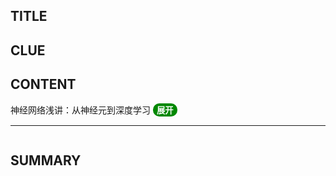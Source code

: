 ## TITLE
## CLUE
## CONTENT
神经网络浅讲：从神经元到深度学习
<button onclick="javascript:var height=(window.innerHeight-98)+'px';var a=document.getElementsByTagName('iframe')[0];if(a.style.height=='0px'){a.style.height=height;this.innerText='隐藏';}else{a.style.height='0px';this.innerText='展开';}window.scrollTo(0,this.offsetTop)" style="background:#080;color:#fff;font-weight:bold;border-radius:10px;border:none;cursor:pointer;outline:none;overflow:auto">展开</button><hr>
<iframe src="https://www.cnblogs.com/subconscious/p/5058741.html" frameborder="0" width=100% allowfullscreen style="height:0px"></iframe>

## SUMMARY

